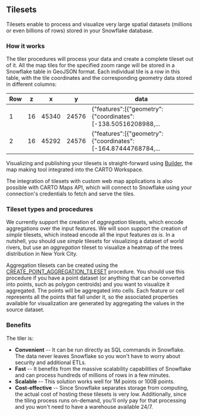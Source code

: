 ## Tilesets

Tilesets enable to process and visualize very large spatial datasets (millions or even billions of rows) stored in your Snowflake database.

### How it works

The tiler procedures will process your data and create a complete tileset out of it. All the map tiles for the specified zoom range will be stored in a Snowflake table in GeoJSON format. Each individual tile is a row in this table, with the tile coordinates and the corresponding geometry data stored in different columns:

| Row | z | x | y | data |
|-----|---|---|---|-----------------|
| 1   | 16 | 45340 | 24576 | {"features":[{"geometry":{"coordinates":[-138.50516208988,... |
| 2   | 16 | 45292 | 24576 | {"features":[{"geometry":{"coordinates":[-164.87444768784,... |

Visualizing and publishing your tilesets is straight-forward using [Builder](/carto-user-manual/maps/add-source/#add-source-from-a-connection), the map making tool integrated into the CARTO Workspace.

The integration of tilesets with custom web map applications is also possible with CARTO Maps API, which will connect to Snowflake using your connection's credentials to fetch and serve the tiles.


### Tileset types and procedures

We currently support the creation of *aggregation* tilesets, which encode aggregations over the input features. We will soon support the creation of *simple* tilesets, which instead encode all the input features _as is_. In a nutshell, you should use _simple_ tilesets for visualizing a dataset of world rivers, but use an _aggregation_ tileset to visualize a heatmap of the trees distribution in New York City. 

Aggregation tilesets can be created using the [CREATE_POINT_AGGREGATION_TILESET](../../sql-reference/tiler/#create_point_aggregation_tileset) procedure. You should use this procedure if you have a point dataset (or anything that can be converted into points, such as polygon centroids) and you want to visualize it aggregated. The points will be aggregated into cells. Each feature or cell represents all the points that fall under it, so the associated properties available for visualization are generated by aggregating the values in the source dataset.

### Benefits

The tiler is:

* **Convenient** -- It can be run directly as SQL commands in Snowflake. The data never leaves Snowflake so you won't have to worry about security and additional ETLs.
* **Fast** -- It benefits from the massive scalability capabilities of Snowflake and can process hundreds of millions of rows in a few minutes.
* **Scalable** -- This solution works well for 1M points or 100B points.
* **Cost-effective** -- Since Snowflake separates storage from computing, the actual cost of hosting these tilesets is very low. Additionally, since the tiling process runs on-demand, you'll only pay for that processing and you won't need to have a warehouse available 24/7.
